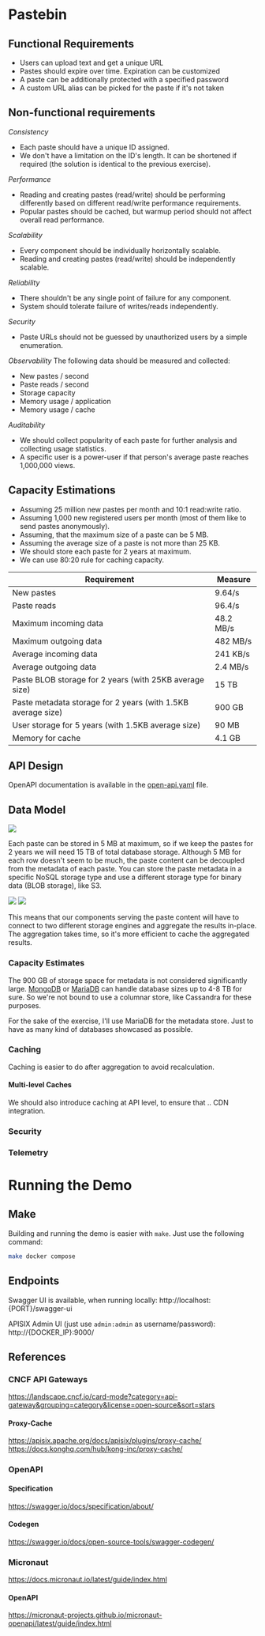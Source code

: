 # Pastebin

## Functional Requirements
* Users can upload text and get a unique URL
* Pastes should expire over time. Expiration can be customized
* A paste can be additionally protected with a specified password
* A custom URL alias can be picked for the paste if it's not taken

## Non-functional requirements

_Consistency_
* Each paste should have a unique ID assigned.
* We don't have a limitation on the ID's length. It can be shortened if required (the solution is identical to the previous exercise).

_Performance_
* Reading and creating pastes (read/write) should be performing differently based on different read/write performance requirements.
* Popular pastes should be cached, but warmup period should not affect overall read performance.

_Scalability_
* Every component should be individually horizontally scalable.
* Reading and creating pastes (read/write) should be independently scalable.

_Reliability_
* There shouldn't be any single point of failure for any component.
* System should tolerate failure of writes/reads independently.

_Security_
- Paste URLs should not be guessed by unauthorized users by a simple enumeration. 

_Observability_
The following data should be measured and collected:
- New pastes / second
- Paste reads / second
- Storage capacity
- Memory usage / application
- Memory usage / cache

_Auditability_
- We should collect popularity of each paste for further analysis and collecting usage statistics.
- A specific user is a power-user if that person's average paste reaches 1,000,000 views. 

## Capacity Estimations
* Assuming 25 million new pastes per month and 10:1 read:write ratio.
* Assuming 1,000 new registered users per month (most of them like to send pastes anonymously).
* Assuming, that the maximum size of a paste can be 5 MB.
* Assuming the average size of a paste is not more than 25 KB.
* We should store each paste for 2 years at maximum.
* We can use 80:20 rule for caching capacity.

|   Requirement  | Measure    |
| --- | --- |
|New pastes|	9.64/s|
|Paste reads|	96.4/s|
|Maximum incoming data|	48.2 MB/s|
|Maximum outgoing data|	482 MB/s|
|Average incoming data|	241 KB/s|
|Average outgoing data|	2.4 MB/s|
|Paste BLOB storage for 2 years (with 25KB average size)|	15 TB|
|Paste metadata storage for 2 years (with 1.5KB average size)|	900 GB|
|User storage for 5 years (with 1.5KB average size)|	90 MB|
|Memory for cache|	4.1 GB|

## API Design
OpenAPI documentation is available in the [open-api.yaml](open-api.yaml) file.

## Data Model

![](documentation/data-model.png)

Each paste can be stored in 5 MB at maximum, so if we keep the pastes for 2 years we will need 15 TB of total database storage. Although 5 MB for each row doesn't seem to be much, the paste content can be decoupled from the metadata of each paste. You can store the paste metadata in a specific NoSQL storage type and use a different storage type for binary data (BLOB storage), like S3.

![](documentation/component-diagram.png)
![](documentation/deployment-diagram.png)

This means that our components serving the paste content will have to connect to two different storage engines and aggregate the results in-place. The aggregation takes time, so it's more efficient to cache the aggregated results.

### Capacity Estimates
The 900 GB of storage space for metadata is not considered significantly large.
[MongoDB](https://docs.mongodb.com/manual/reference/limits/#data) or [MariaDB](https://mariadb.com/kb/en/innodb-limitations/)
can handle database sizes up to 4-8 TB for sure. So we're not bound to use a columnar store, like Cassandra for these purposes.

For the sake of the exercise, I'll use MariaDB for the metadata store.
Just to have as many kind of databases showcased as possible. 

### Caching
Caching is easier to do after aggregation to avoid recalculation. 

#### Multi-level Caches
We should also introduce caching at API level, to ensure that 
.. CDN integration.

### Security

### Telemetry

# Running the Demo

## Make
Building and running the demo is easier with `make`. Just use the following command:
```bash
make docker compose
```

## Endpoints
Swagger UI is available, when running locally: http://localhost:{PORT}/swagger-ui

APISIX Admin UI (just use `admin:admin` as username/password): http://{DOCKER_IP}:9000/

## References 

### CNCF API Gateways
https://landscape.cncf.io/card-mode?category=api-gateway&grouping=category&license=open-source&sort=stars
#### Proxy-Cache
https://apisix.apache.org/docs/apisix/plugins/proxy-cache/
https://docs.konghq.com/hub/kong-inc/proxy-cache/


### OpenAPI
#### Specification
https://swagger.io/docs/specification/about/
#### Codegen
https://swagger.io/docs/open-source-tools/swagger-codegen/

### Micronaut
https://docs.micronaut.io/latest/guide/index.html
#### OpenAPI
https://micronaut-projects.github.io/micronaut-openapi/latest/guide/index.html


